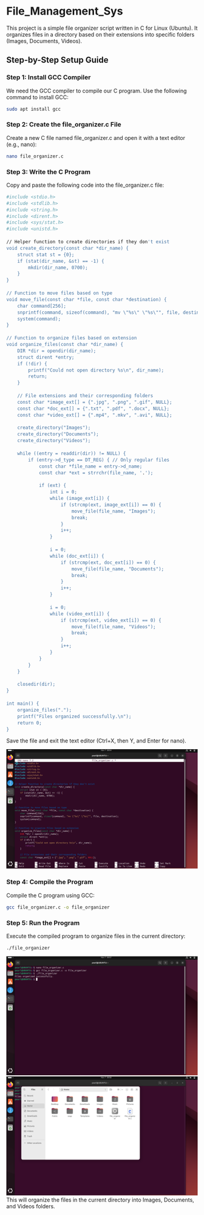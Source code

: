 # File_Management_Sys

This project is a simple file organizer script written in C for Linux (Ubuntu). It organizes files in a directory based on their extensions into specific folders (Images, Documents, Videos).

## Step-by-Step Setup Guide

### Step 1: Install GCC Compiler

We need the GCC compiler to compile our C program. Use the following command to install GCC:

```sh
sudo apt install gcc
```

### Step 2: Create the file_organizer.c File

Create a new C file named file_organizer.c and open it with a text editor (e.g., nano):

```sh
nano file_organizer.c
```

### Step 3: Write the C Program

Copy and paste the following code into the file_organizer.c file:

```sh
#include <stdio.h>
#include <stdlib.h>
#include <string.h>
#include <dirent.h>
#include <sys/stat.h>
#include <unistd.h>

// Helper function to create directories if they don't exist
void create_directory(const char *dir_name) {
    struct stat st = {0};
    if (stat(dir_name, &st) == -1) {
        mkdir(dir_name, 0700);
    }
}

// Function to move files based on type
void move_file(const char *file, const char *destination) {
    char command[256];
    snprintf(command, sizeof(command), "mv \"%s\" \"%s\"", file, destination);
    system(command);
}

// Function to organize files based on extension
void organize_files(const char *dir_name) {
    DIR *dir = opendir(dir_name);
    struct dirent *entry;
    if (!dir) {
        printf("Could not open directory %s\n", dir_name);
        return;
    }

    // File extensions and their corresponding folders
    const char *image_ext[] = {".jpg", ".png", ".gif", NULL};
    const char *doc_ext[] = {".txt", ".pdf", ".docx", NULL};
    const char *video_ext[] = {".mp4", ".mkv", ".avi", NULL};

    create_directory("Images");
    create_directory("Documents");
    create_directory("Videos");

    while ((entry = readdir(dir)) != NULL) {
        if (entry->d_type == DT_REG) { // Only regular files
            const char *file_name = entry->d_name;
            const char *ext = strrchr(file_name, '.');

            if (ext) {
                int i = 0;
                while (image_ext[i]) {
                    if (strcmp(ext, image_ext[i]) == 0) {
                        move_file(file_name, "Images");
                        break;
                    }
                    i++;
                }

                i = 0;
                while (doc_ext[i]) {
                    if (strcmp(ext, doc_ext[i]) == 0) {
                        move_file(file_name, "Documents");
                        break;
                    }
                    i++;
                }

                i = 0;
                while (video_ext[i]) {
                    if (strcmp(ext, video_ext[i]) == 0) {
                        move_file(file_name, "Videos");
                        break;
                    }
                    i++;
                }
            }
        }
    }

    closedir(dir);
}

int main() {
    organize_files(".");
    printf("Files organized successfully.\n");
    return 0;
}
```

Save the file and exit the text editor (Ctrl+X, then Y, and Enter for nano).

![C-code](images/ss1.png)

### Step 4: Compile the Program

Compile the C program using GCC:

```sh
gcc file_organizer.c -o file_organizer
```

### Step 5: Run the Program

Execute the compiled program to organize files in the current directory:

```sh
./file_organizer
```

![ss1](images/ss3.png)
![folders-image](images/ss2.png)
This will organize the files in the current directory into Images, Documents, and Videos folders.
